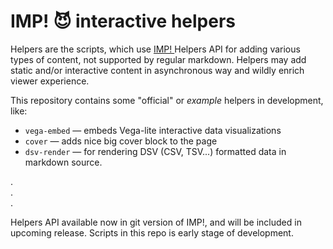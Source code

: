 IMP! :smiling_imp: interactive helpers  
========================

Helpers are the scripts, which use [ IMP! ](https://github.com/girobusan/imp) Helpers API for adding 
various types of content, not supported by regular markdown. 
Helpers may add static and/or interactive content in asynchronous way
and wildly enrich viewer experience.

This repository contains some "official" or _example_ helpers in development, like:

- `vega-embed` — embeds Vega-lite interactive data visualizations
- `cover` — adds nice big cover block to the page
- `dsv-render` — for rendering DSV (CSV, TSV...) formatted data in markdown source. 

.  
.  
.  

Helpers API available now in git version of IMP!, and will be included in upcoming release. Scripts in this repo is early stage of development.



